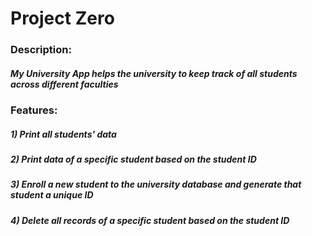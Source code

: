 # Project Zero
### Description:
##### My University App helps the university to keep track of all students across different faculties
### Features:
##### 1) Print all students' data
##### 2) Print data of a specific student based on the student ID 
##### 3) Enroll a new student to the university database and generate that student a unique ID
##### 4) Delete all records of a specific student based on the student ID